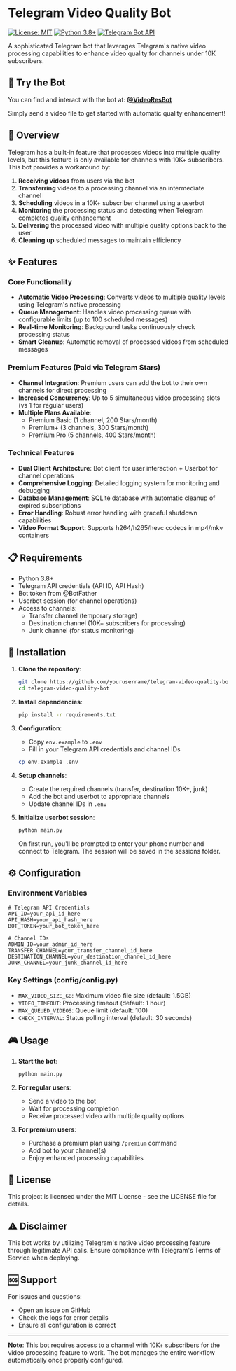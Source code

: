 # Telegram Video Quality Bot

[![License: MIT](https://img.shields.io/badge/License-MIT-yellow.svg)](https://opensource.org/licenses/MIT)
[![Python 3.8+](https://img.shields.io/badge/python-3.8+-blue.svg)](https://www.python.org/downloads/)
[![Telegram Bot API](https://img.shields.io/badge/Telegram%20Bot%20API-Latest-blue.svg)](https://core.telegram.org/bots/api)

A sophisticated Telegram bot that leverages Telegram's native video processing capabilities to enhance video quality for channels under 10K subscribers.

## 🤖 Try the Bot

You can find and interact with the bot at: **[@VideoResBot](https://t.me/videoresbot)**

Simply send a video file to get started with automatic quality enhancement!


## 🎯 Overview

Telegram has a built-in feature that processes videos into multiple quality levels, but this feature is only available for channels with 10K+ subscribers. This bot provides a workaround by:

1. **Receiving videos** from users via the bot
2. **Transferring** videos to a processing channel via an intermediate channel
3. **Scheduling** videos in a 10K+ subscriber channel using a userbot
4. **Monitoring** the processing status and detecting when Telegram completes quality enhancement
5. **Delivering** the processed video with multiple quality options back to the user
6. **Cleaning up** scheduled messages to maintain efficiency

## ✨ Features

### Core Functionality
- **Automatic Video Processing**: Converts videos to multiple quality levels using Telegram's native processing
- **Queue Management**: Handles video processing queue with configurable limits (up to 100 scheduled messages)
- **Real-time Monitoring**: Background tasks continuously check processing status
- **Smart Cleanup**: Automatic removal of processed videos from scheduled messages

### Premium Features (Paid via Telegram Stars)
- **Channel Integration**: Premium users can add the bot to their own channels for direct processing
- **Increased Concurrency**: Up to 5 simultaneous video processing slots (vs 1 for regular users)
- **Multiple Plans Available**:
  - Premium Basic (1 channel, 200 Stars/month)
  - Premium+ (3 channels, 300 Stars/month)  
  - Premium Pro (5 channels, 400 Stars/month)

### Technical Features
- **Dual Client Architecture**: Bot client for user interaction + Userbot for channel operations
- **Comprehensive Logging**: Detailed logging system for monitoring and debugging
- **Database Management**: SQLite database with automatic cleanup of expired subscriptions
- **Error Handling**: Robust error handling with graceful shutdown capabilities
- **Video Format Support**: Supports h264/h265/hevc codecs in mp4/mkv containers


## 📋 Requirements

- Python 3.8+
- Telegram API credentials (API ID, API Hash)
- Bot token from @BotFather
- Userbot session (for channel operations)
- Access to channels:
  - Transfer channel (temporary storage)
  - Destination channel (10K+ subscribers for processing)
  - Junk channel (for status monitoring)

## 🚀 Installation

1. **Clone the repository**:
   ```bash
   git clone https://github.com/yourusername/telegram-video-quality-bot.git
   cd telegram-video-quality-bot
   ```

2. **Install dependencies**:
   ```bash
   pip install -r requirements.txt
   ```

3. **Configuration**:
   - Copy `env.example` to `.env`
   - Fill in your Telegram API credentials and channel IDs
   ```bash
   cp env.example .env
   ```

4. **Setup channels**:
   - Create the required channels (transfer, destination 10K+, junk)
   - Add the bot and userbot to appropriate channels
   - Update channel IDs in `.env`

5. **Initialize userbot session**:
   ```bash
   python main.py
   ```
   On first run, you'll be prompted to enter your phone number and connect to Telegram. The session will be saved in the sessions folder.


## ⚙️ Configuration

### Environment Variables

```env
# Telegram API Credentials
API_ID=your_api_id_here
API_HASH=your_api_hash_here
BOT_TOKEN=your_bot_token_here

# Channel IDs
ADMIN_ID=your_admin_id_here
TRANSFER_CHANNEL=your_transfer_channel_id_here
DESTINATION_CHANNEL=your_destination_channel_id_here
JUNK_CHANNEL=your_junk_channel_id_here
```

### Key Settings (config/config.py)

- `MAX_VIDEO_SIZE_GB`: Maximum video file size (default: 1.5GB)
- `VIDEO_TIMEOUT`: Processing timeout (default: 1 hour)
- `MAX_QUEUED_VIDEOS`: Queue limit (default: 100)
- `CHECK_INTERVAL`: Status polling interval (default: 30 seconds)

## 🎮 Usage

1. **Start the bot**:
   ```bash
   python main.py
   ```

2. **For regular users**:
   - Send a video to the bot
   - Wait for processing completion
   - Receive processed video with multiple quality options

3. **For premium users**:
   - Purchase a premium plan using `/premium` command
   - Add bot to your channel(s)
   - Enjoy enhanced processing capabilities


## 📝 License

This project is licensed under the MIT License - see the LICENSE file for details.

## ⚠️ Disclaimer

This bot works by utilizing Telegram's native video processing feature through legitimate API calls. Ensure compliance with Telegram's Terms of Service when deploying.

## 🆘 Support

For issues and questions:
- Open an issue on GitHub
- Check the logs for error details
- Ensure all configuration is correct

---

**Note**: This bot requires access to a channel with 10K+ subscribers for the video processing feature to work. The bot manages the entire workflow automatically once properly configured. 
